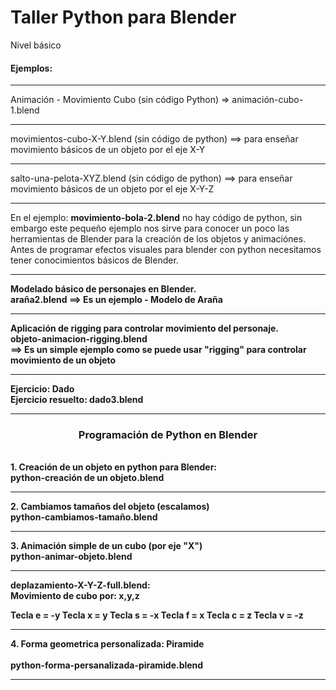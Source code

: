 # Taller Python para Blender
Nivel básico

<h4>Ejemplos:</h4>

<hr/>
Animación - Movimiento Cubo (sin código Python) => animación-cubo-1.blend
<hr/>
movimientos-cubo-X-Y.blend (sin código de python) ==> para enseñar movimiento básicos de un objeto por el eje X-Y
<hr/>
salto-una-pelota-XYZ.blend (sin código de python) ==> para enseñar movimiento básicos de un objeto por el eje X-Y-Z
<hr/>
En el ejemplo: <strong>movimiento-bola-2.blend</strong> no hay código de python, sin embargo este pequeño ejemplo nos sirve para conocer un poco las herramientas de Blender para la creación de los objetos y animaciónes. 
Antes de programar efectos visuales para blender con python necesitamos tener conocimientos básicos de Blender.
<hr/>
<strong>Modelado básico de personajes en Blender.<strong><br>
  <strong>araña2.blend</strong> ==> Es un ejemplo - Modelo de Araña
<hr/>
  <strong>Aplicación de rigging para controlar movimiento del personaje.
<strong><br>
  <strong>objeto-animacion-rigging.blend</strong><br> ==> Es un simple ejemplo como se puede usar "rigging" para controlar movimiento de un objeto
  <hr/>
  <strong>Ejercicio: Dado</strong><br>
  Ejercicio resuelto: dado3.blend 
  <hr/>
  <h3 align="center">Programación de Python en Blender</h4><br>
  <strong>1. Creación de un objeto en python para Blender:</strong></strong><br>
  python-creación de un objeto.blend
  <hr/>
    <strong>2. Cambiamos tamaños del objeto (escalamos)</strong><br>
    python-cambiamos-tamaño.blend
    <hr/>
    <strong>3. Animación simple de un cubo (por eje "X")</strong><br>
    python-animar-objeto.blend
    <hr/>
    <strong>deplazamiento-X-Y-Z-full.blend:</strong><br> Movimiento de cubo por: x,y,z<br>

Tecla e = -y
Tecla x = y
Tecla s = -x
Tecla f = x
Tecla c = z
Tecla v = -z
<hr/>
  <strong>4. Forma geometrica personalizada: Piramide</strong><br><br>
  <span>python-forma-persanalizada-piramide.blend</span>
  <hr/>
